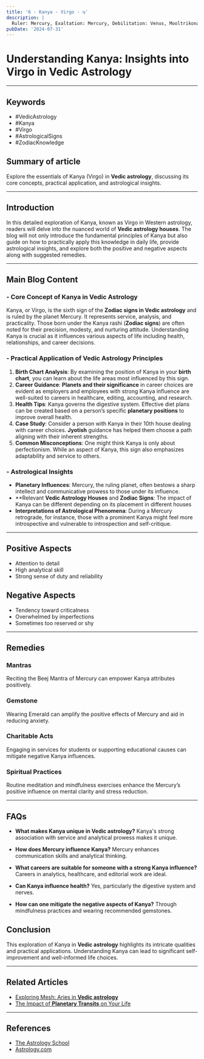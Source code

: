 ```yaml
---
title: '6 - Kanya - Virgo - ♍️'
description: |
  Ruler: Mercury, Exaltation: Mercury, Debilitation: Venus, Mooltrikona Sign: Mercury, Direction: South, Color: Green, Gemstone: Emerald, Lucky Number: 5, Deity: Vishnu, Guna: Tamas, Tattva: Earth, Friends: Taurus and Capricorn, Enemies: Sagittarius and Pisces, Neutral: Cancer and Leo, Temperament: Analytical, meticulous, practical, Strengths: Attention to detail, organization, reliability, Weaknesses: Perfectionism, critical nature, anxiety, Body Parts: Digestive system and intestines, Diseases: Digestive issues, nervous disorders
pubDate: '2024-07-31'
---
```


# Understanding Kanya: Insights into Virgo in **Vedic Astrology**

---

## Keywords
- #VedicAstrology
- #Kanya
- #Virgo
- #AstrologicalSigns
- #ZodiacKnowledge

## Summary of article
Explore the essentials of Kanya (Virgo) in **Vedic astrology**, discussing its core concepts, practical application, and astrological insights.

---

## Introduction
In this detailed exploration of Kanya, known as Virgo in Western astrology, readers will delve into the nuanced world of **Vedic astrology houses**. The blog will not only introduce the fundamental principles of Kanya but also guide on how to practically apply this knowledge in daily life, provide astrological insights, and explore both the positive and negative aspects along with suggested remedies.

---

## Main Blog Content

### - Core Concept of Kanya in **Vedic Astrology**
Kanya, or Virgo, is the sixth sign of the **Zodiac signs in Vedic astrology** and is ruled by the planet Mercury. It represents service, analysis, and practicality. Those born under the Kanya rashi (**Zodiac signs**) are often noted for their precision, modesty, and nurturing attitude. Understanding Kanya is crucial as it influences various aspects of life including health, relationships, and career decisions.

### - Practical Application of **Vedic Astrology** Principles
1. **Birth Chart Analysis**: By examining the position of Kanya in your **birth chart**, you can learn about the life areas most influenced by this sign.
2. **Career Guidance**: **Planets and their significance** in career choices are evident as employers and employees with strong Kanya influence are well-suited to careers in healthcare, editing, accounting, and research.
3. **Health Tips**: Kanya governs the digestive system. Effective diet plans can be created based on a person’s specific **planetary positions** to improve overall health.
4. **Case Study**: Consider a person with Kanya in their 10th house dealing with career choices. **Jyotish** guidance has helped them choose a path aligning with their inherent strengths.
5. **Common Misconceptions**: One might think Kanya is only about perfectionism. While an aspect of Kanya, this sign also emphasizes adaptability and service to others.

### - Astrological Insights
- **Planetary Influences**: Mercury, the ruling planet, often bestows a sharp intellect and communicative prowess to those under its influence.
- **Relevant **Vedic Astrology Houses** and **Zodiac Signs**: The impact of Kanya can be different depending on its placement in different houses 
- **Interpretations of Astrological Phenomena**: During a Mercury retrograde, for instance, those with a prominent Kanya might feel more introspective and vulnerable to introspection and self-critique.

---

## Positive Aspects
- Attention to detail
- High analytical skill
- Strong sense of duty and reliability

## Negative Aspects
- Tendency toward criticalness
- Overwhelmed by imperfections
- Sometimes too reserved or shy

---

## Remedies

### Mantras
Reciting the Beej Mantra of Mercury can empower Kanya attributes positively.

### Gemstone
Wearing Emerald can amplify the positive effects of Mercury and aid in reducing anxiety.

### Charitable Acts
Engaging in services for students or supporting educational causes can mitigate negative Kanya influences.

### Spiritual Practices
Routine meditation and mindfulness exercises enhance the Mercury’s positive influence on mental clarity and stress reduction.

---

## FAQs
- **What makes Kanya unique in **Vedic astrology**?**
  Kanya's strong association with service and analytical prowess makes it unique.

- **How does Mercury influence Kanya?**
  Mercury enhances communication skills and analytical thinking.

- **What careers are suitable for someone with a strong Kanya influence?**
  Careers in analytics, healthcare, and editorial work are ideal.

- **Can Kanya influence health?**
  Yes, particularly the digestive system and nerves.

- **How can one mitigate the negative aspects of Kanya?**
   Through mindfulness practices and wearing recommended gemstones.

## Conclusion
This exploration of Kanya in **Vedic astrology** highlights its intricate qualities and practical applications. Understanding Kanya can lead to significant self-improvement and well-informed life choices.

---

## Related Articles
- [Exploring Mesh: Aries in **Vedic astrology**](#)
- [The Impact of **Planetary Transits** on Your Life](#)

---

## References
- [The Astrology School](https://www.theastrologyschool.com)
- [Astrology.com](https://www.astrology.com/zodiac-signs/virgo)